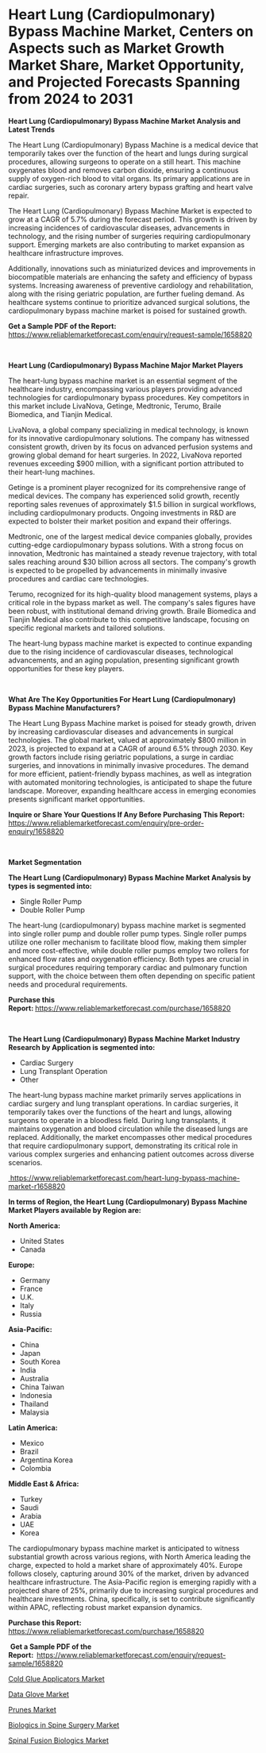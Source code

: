 <p><h1>Heart Lung (Cardiopulmonary) Bypass Machine Market, Centers on Aspects such as Market Growth Market Share, Market Opportunity, and Projected Forecasts Spanning from 2024 to 2031</h1></p><p><strong>Heart Lung (Cardiopulmonary) Bypass Machine Market Analysis and Latest Trends</strong></p>
<p><p>The Heart Lung (Cardiopulmonary) Bypass Machine is a medical device that temporarily takes over the function of the heart and lungs during surgical procedures, allowing surgeons to operate on a still heart. This machine oxygenates blood and removes carbon dioxide, ensuring a continuous supply of oxygen-rich blood to vital organs. Its primary applications are in cardiac surgeries, such as coronary artery bypass grafting and heart valve repair.</p><p>The Heart Lung (Cardiopulmonary) Bypass Machine Market is expected to grow at a CAGR of 5.7% during the forecast period. This growth is driven by increasing incidences of cardiovascular diseases, advancements in technology, and the rising number of surgeries requiring cardiopulmonary support. Emerging markets are also contributing to market expansion as healthcare infrastructure improves. </p><p>Additionally, innovations such as miniaturized devices and improvements in biocompatible materials are enhancing the safety and efficiency of bypass systems. Increasing awareness of preventive cardiology and rehabilitation, along with the rising geriatric population, are further fueling demand. As healthcare systems continue to prioritize advanced surgical solutions, the cardiopulmonary bypass machine market is poised for sustained growth.</p></p>
<p><strong>Get a Sample PDF of the Report:&nbsp;</strong> <a href="https://www.reliablemarketforecast.com/enquiry/request-sample/1658820?utm_campaign=1110&utm_medium=2&utm_source=Github&utm_content=ia&utm_term=28092024&utm_id=heart-lung-cardiopulmonary-bypass-machine">https://www.reliablemarketforecast.com/enquiry/request-sample/1658820</a></p>
<p>&nbsp;</p>
<p><strong>Heart Lung (Cardiopulmonary) Bypass Machine Major Market Players</strong></p>
<p><p>The heart-lung bypass machine market is an essential segment of the healthcare industry, encompassing various players providing advanced technologies for cardiopulmonary bypass procedures. Key competitors in this market include LivaNova, Getinge, Medtronic, Terumo, Braile Biomedica, and Tianjin Medical.</p><p>LivaNova, a global company specializing in medical technology, is known for its innovative cardiopulmonary solutions. The company has witnessed consistent growth, driven by its focus on advanced perfusion systems and growing global demand for heart surgeries. In 2022, LivaNova reported revenues exceeding $900 million, with a significant portion attributed to their heart-lung machines.</p><p>Getinge is a prominent player recognized for its comprehensive range of medical devices. The company has experienced solid growth, recently reporting sales revenues of approximately $1.5 billion in surgical workflows, including cardiopulmonary products. Ongoing investments in R&D are expected to bolster their market position and expand their offerings.</p><p>Medtronic, one of the largest medical device companies globally, provides cutting-edge cardiopulmonary bypass solutions. With a strong focus on innovation, Medtronic has maintained a steady revenue trajectory, with total sales reaching around $30 billion across all sectors. The company's growth is expected to be propelled by advancements in minimally invasive procedures and cardiac care technologies.</p><p>Terumo, recognized for its high-quality blood management systems, plays a critical role in the bypass market as well. The company's sales figures have been robust, with institutional demand driving growth. Braile Biomedica and Tianjin Medical also contribute to this competitive landscape, focusing on specific regional markets and tailored solutions.</p><p>The heart-lung bypass machine market is expected to continue expanding due to the rising incidence of cardiovascular diseases, technological advancements, and an aging population, presenting significant growth opportunities for these key players.</p></p>
<p>&nbsp;</p>
<p><strong>What Are The Key Opportunities For Heart Lung (Cardiopulmonary) Bypass Machine Manufacturers?</strong></p>
<p><p>The Heart Lung Bypass Machine market is poised for steady growth, driven by increasing cardiovascular diseases and advancements in surgical technologies. The global market, valued at approximately $800 million in 2023, is projected to expand at a CAGR of around 6.5% through 2030. Key growth factors include rising geriatric populations, a surge in cardiac surgeries, and innovations in minimally invasive procedures. The demand for more efficient, patient-friendly bypass machines, as well as integration with automated monitoring technologies, is anticipated to shape the future landscape. Moreover, expanding healthcare access in emerging economies presents significant market opportunities.</p></p>
<p><strong>Inquire or Share Your Questions If Any Before Purchasing This Report:</strong> <a href="https://www.reliablemarketforecast.com/enquiry/pre-order-enquiry/1658820?utm_campaign=1110&utm_medium=2&utm_source=Github&utm_content=ia&utm_term=28092024&utm_id=heart-lung-cardiopulmonary-bypass-machine">https://www.reliablemarketforecast.com/enquiry/pre-order-enquiry/1658820</a></p>
<p>&nbsp;</p>
<p><strong>Market Segmentation</strong></p>
<p><strong>The Heart Lung (Cardiopulmonary) Bypass Machine Market Analysis by types is segmented into:</strong></p>
<p><ul><li>Single Roller Pump</li><li>Double Roller Pump</li></ul></p>
<p><p>The heart-lung (cardiopulmonary) bypass machine market is segmented into single roller pump and double roller pump types. Single roller pumps utilize one roller mechanism to facilitate blood flow, making them simpler and more cost-effective, while double roller pumps employ two rollers for enhanced flow rates and oxygenation efficiency. Both types are crucial in surgical procedures requiring temporary cardiac and pulmonary function support, with the choice between them often depending on specific patient needs and procedural requirements.</p></p>
<p><strong>Purchase this Report:&nbsp;</strong><a href="https://www.reliablemarketforecast.com/purchase/1658820?utm_campaign=1110&utm_medium=2&utm_source=Github&utm_content=ia&utm_term=28092024&utm_id=heart-lung-cardiopulmonary-bypass-machine">https://www.reliablemarketforecast.com/purchase/1658820</a></p>
<p>&nbsp;</p>
<p><strong>The Heart Lung (Cardiopulmonary) Bypass Machine Market Industry Research by Application is segmented into:</strong></p>
<p><ul><li>Cardiac Surgery</li><li>Lung Transplant Operation</li><li>Other</li></ul></p>
<p><p>The heart-lung bypass machine market primarily serves applications in cardiac surgery and lung transplant operations. In cardiac surgeries, it temporarily takes over the functions of the heart and lungs, allowing surgeons to operate in a bloodless field. During lung transplants, it maintains oxygenation and blood circulation while the diseased lungs are replaced. Additionally, the market encompasses other medical procedures that require cardiopulmonary support, demonstrating its critical role in various complex surgeries and enhancing patient outcomes across diverse scenarios.</p></p>
<p><a href="https://www.reliablemarketforecast.com/heart-lung-bypass-machine-market-r1658820?utm_campaign=1110&utm_medium=2&utm_source=Github&utm_content=ia&utm_term=28092024&utm_id=heart-lung-cardiopulmonary-bypass-machine">&nbsp;https://www.reliablemarketforecast.com/heart-lung-bypass-machine-market-r1658820</a></p>
<p><strong>In terms of Region, the Heart Lung (Cardiopulmonary) Bypass Machine Market Players available by Region are:</strong></p>
<p>
    <p> <strong> North America: </strong>
        <ul>
            <li>United States</li>
            <li>Canada</li>
        </ul>
        </p> 
    <p> <strong> Europe: </strong>
        <ul>
            <li>Germany</li>
            <li>France</li>
            <li>U.K.</li>
            <li>Italy</li>
            <li>Russia</li>
        </ul>
        </p> 
    <p> <strong> Asia-Pacific: </strong>
        <ul>
            <li>China</li>
            <li>Japan</li>
            <li>South Korea</li>
            <li>India</li>
            <li>Australia</li>
            <li>China Taiwan</li>
            <li>Indonesia</li>
            <li>Thailand</li>
            <li>Malaysia</li>
        </ul>
        </p> 
    <p> <strong> Latin America: </strong>
        <ul>
            <li>Mexico</li>
            <li>Brazil</li>
            <li>Argentina Korea</li>
            <li>Colombia</li>
        </ul>
        </p> 
    <p> <strong> Middle East & Africa: </strong>
        <ul>
            <li>Turkey</li>
            <li>Saudi</li>
            <li>Arabia</li>
            <li>UAE</li>
            <li>Korea</li>
        </ul>
    </p>
    </p>
<p><p>The cardiopulmonary bypass machine market is anticipated to witness substantial growth across various regions, with North America leading the charge, expected to hold a market share of approximately 40%. Europe follows closely, capturing around 30% of the market, driven by advanced healthcare infrastructure. The Asia-Pacific region is emerging rapidly with a projected share of 25%, primarily due to increasing surgical procedures and healthcare investments. China, specifically, is set to contribute significantly within APAC, reflecting robust market expansion dynamics.</p></p>
<p><strong>Purchase this Report: </strong><a href="https://www.reliablemarketforecast.com/purchase/1658820?utm_campaign=1110&utm_medium=2&utm_source=Github&utm_content=ia&utm_term=28092024&utm_id=heart-lung-cardiopulmonary-bypass-machine">https://www.reliablemarketforecast.com/purchase/1658820</a></p>
<p>&nbsp;<strong>Get a Sample PDF of the Report:&nbsp;&nbsp;</strong><a href="https://www.reliablemarketforecast.com/enquiry/request-sample/1658820?utm_campaign=1110&utm_medium=2&utm_source=Github&utm_content=ia&utm_term=28092024&utm_id=heart-lung-cardiopulmonary-bypass-machine">https://www.reliablemarketforecast.com/enquiry/request-sample/1658820</a></p>
<p><strong></strong></p>
<p><p><a href="https://issuu.com/reportprime-2/docs/cold-glue-applicators-market-size-2_fd22afe5031144?utm_campaign=1110&utm_medium=2&utm_source=Github&utm_content=ia&utm_term=28092024&utm_id=heart-lung-cardiopulmonary-bypass-machine">Cold Glue Applicators Market</a></p><p><a href="https://www.linkedin.com/pulse/data-glove-market-size-growth-trends-industry-analysis-type-gx9fc?trackingId=5nN%2FH5ZvSXup3K18xKiP8w%3D%3D&utm_campaign=1110&utm_medium=2&utm_source=Github&utm_content=ia&utm_term=28092024&utm_id=heart-lung-cardiopulmonary-bypass-machine">Data Glove Market</a></p><p><a href="https://issuu.com/reportprime-2/docs/prunes-market-size-2030.pptx_0029314f787dc1?utm_campaign=1110&utm_medium=2&utm_source=Github&utm_content=ia&utm_term=28092024&utm_id=heart-lung-cardiopulmonary-bypass-machine">Prunes Market</a></p><p><a href="https://github.com/benjigwozdzus/Market-Research-Report-List-1/blob/main/biologics-in-spine-surgery-market.md?utm_campaign=1110&utm_medium=2&utm_source=Github&utm_content=ia&utm_term=28092024&utm_id=heart-lung-cardiopulmonary-bypass-machine">Biologics in Spine Surgery Market</a></p><p><a href="https://github.com/WillieWoodard/Market-Research-Report-List-6/blob/main/spinal-fusion-biologics-market.md?utm_campaign=1110&utm_medium=2&utm_source=Github&utm_content=ia&utm_term=28092024&utm_id=heart-lung-cardiopulmonary-bypass-machine">Spinal Fusion Biologics Market</a></p></p>